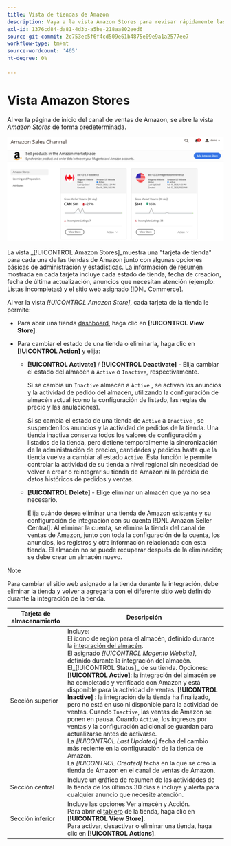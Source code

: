 ```yaml
---
title: Vista de tiendas de Amazon
description: Vaya a la vista Amazon Stores para revisar rápidamente las estadísticas básicas de cada una de las tiendas de Amazon y acceder a las opciones de administración.
exl-id: 1376cd84-da81-4d3b-a5be-218aa802eed6
source-git-commit: 2c753ec5f6f4cd509e61b4875e09e9a1a2577ee7
workflow-type: tm+mt
source-wordcount: '465'
ht-degree: 0%

---
```


# Vista Amazon Stores

Al ver la página de inicio del canal de ventas de Amazon, se abre la vista _Amazon Stores_ de forma predeterminada.

![Vista Amazon Stores](assets/amazon-sales-channel-home-tabs.png)

La vista _[!UICONTROL Amazon Stores]_muestra una &quot;tarjeta de tienda&quot; para cada una de las tiendas de Amazon junto con algunas opciones básicas de administración y estadísticas. La información de resumen mostrada en cada tarjeta incluye cada estado de tienda, fecha de creación, fecha de última actualización, anuncios que necesitan atención (ejemplo: Listas incompletas) y el sitio web asignado [!DNL Commerce].

Al ver la vista _[!UICONTROL Amazon Store]_, cada tarjeta de la tienda le permite:

- Para abrir una tienda [dashboard](./amazon-store-dashboard.md), haga clic en **[!UICONTROL View Store]**.

- Para cambiar el estado de una tienda o eliminarla, haga clic en **[!UICONTROL Action]** y elija:

   - **[!UICONTROL Activate]** /  **[!UICONTROL Deactivate]** - Elija cambiar el estado del almacén a  `Active` o  `Inactive`, respectivamente.

      Si se cambia un `Inactive` almacén a `Active` , se activan los anuncios y la actividad de pedido del almacén, utilizando la configuración de almacén actual (como la configuración de listado, las reglas de precio y las anulaciones).

      Si se cambia el estado de una tienda de `Active` a `Inactive` , se suspenden los anuncios y la actividad de pedidos de la tienda. Una tienda inactiva conserva todos los valores de configuración y listados de la tienda, pero detiene temporalmente la sincronización de la administración de precios, cantidades y pedidos hasta que la tienda vuelva a cambiar al estado `Active`. Esta función le permite controlar la actividad de su tienda a nivel regional sin necesidad de volver a crear o reintegrar su tienda de Amazon ni la pérdida de datos históricos de pedidos y ventas.

   - **[!UICONTROL Delete]** - Elige eliminar un almacén que ya no sea necesario.

      Elija cuándo desea eliminar una tienda de Amazon existente y su configuración de integración con su cuenta [!DNL Amazon Seller Central]. Al eliminar la cuenta, se elimina la tienda del canal de ventas de Amazon, junto con toda la configuración de la cuenta, los anuncios, los registros y otra información relacionada con esta tienda. El almacén no se puede recuperar después de la eliminación; se debe crear un almacén nuevo.

>[!NOTE]
>Para cambiar el sitio web asignado a la tienda durante la integración, debe eliminar la tienda y volver a agregarla con el diferente sitio web definido durante la integración de la tienda.

| Tarjeta de almacenamiento | Descripción |
|--- |--- |
| Sección superior | Incluye: <br>El icono de región para el almacén, definido durante la [integración del almacén](./store-integration.md).<br> El asignado  _[!UICONTROL Magento Website]_, definido durante la integración del almacén.<br>El_[!UICONTROL Status]_ de su tienda. Opciones: **[!UICONTROL Active]**: la integración del almacén se ha completado y verificado con Amazon y está disponible para la actividad de ventas. **[!UICONTROL Inactive]** : la integración de la tienda ha finalizado, pero no está en uso ni disponible para la actividad de ventas. Cuando `Inactive`, las ventas de Amazon se ponen en pausa. Cuando `Active`, los ingresos por ventas y la configuración adicional se guardan para actualizarse antes de activarse.<br>La  *[!UICONTROL Last Updated]* fecha del cambio más reciente en la configuración de la tienda de Amazon.<br>La  *[!UICONTROL Created]* fecha en la que se creó la tienda de Amazon en el canal de ventas de Amazon. |
| Sección central | Incluye un gráfico de resumen de las actividades de la tienda de los últimos 30 días e incluye y alerta para cualquier anuncio que necesite atención. |
| Sección inferior | Incluye las opciones Ver almacén y Acción.<br>Para abrir el  [tablero](./amazon-store-dashboard.md) de la tienda, haga clic en  **[!UICONTROL View Store]**.<br>Para activar, desactivar o eliminar una tienda, haga clic en  **[!UICONTROL Actions]**. |
